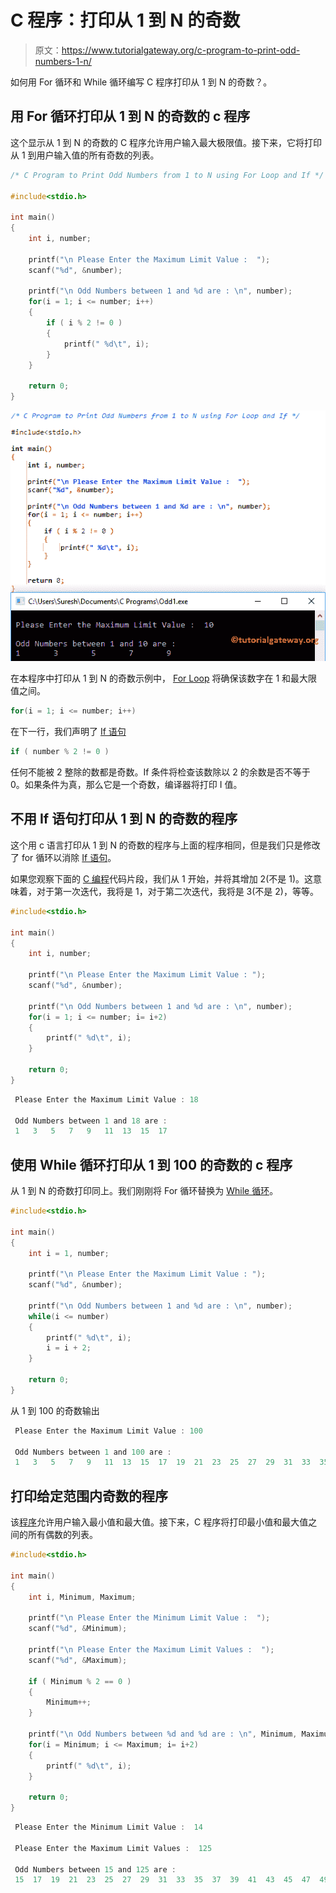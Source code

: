 # C 程序：打印从 1 到 N 的奇数

> 原文：<https://www.tutorialgateway.org/c-program-to-print-odd-numbers-1-n/>

如何用 For 循环和 While 循环编写 C 程序打印从 1 到 N 的奇数？。

## 用 For 循环打印从 1 到 N 的奇数的 c 程序

这个显示从 1 到 N 的奇数的 C 程序允许用户输入最大极限值。接下来，它将打印从 1 到用户输入值的所有奇数的列表。

```c
/* C Program to Print Odd Numbers from 1 to N using For Loop and If */

#include<stdio.h>

int main()
{
  	int i, number;

  	printf("\n Please Enter the Maximum Limit Value :  ");
  	scanf("%d", &number);

  	printf("\n Odd Numbers between 1 and %d are : \n", number);
  	for(i = 1; i <= number; i++)
  	{
    	if ( i % 2 != 0 ) 
    	{
  			printf(" %d\t", i);
    	}
  	}

  	return 0;
}
```

![C Program to Print Odd Numbers from 1 to N 1](img/1e3a54663185e261cfe8ed3e33abf412.png)

在本程序中打印从 1 到 N 的奇数示例中， [For Loop](https://www.tutorialgateway.org/for-loop-in-c-programming/) 将确保该数字在 1 和最大限值之间。

```c
for(i = 1; i <= number; i++)

```

在下一行，我们声明了 [If 语句](https://www.tutorialgateway.org/if-statement-in-c/ "If Statement in C")

```c
if ( number % 2 != 0 )
```

任何不能被 2 整除的数都是奇数。If 条件将检查该数除以 2 的余数是否不等于 0。如果条件为真，那么它是一个奇数，编译器将打印 I 值。

## 不用 If 语句打印从 1 到 N 的奇数的程序

这个用 c 语言打印从 1 到 N 的奇数的程序与上面的程序相同，但是我们只是修改了 for 循环以消除 [If 语句](https://www.tutorialgateway.org/if-statement-in-c/)。

如果您观察下面的 [C 编程](https://www.tutorialgateway.org/c-programming/)代码片段，我们从 1 开始，并将其增加 2(不是 1)。这意味着，对于第一次迭代，我将是 1，对于第二次迭代，我将是 3(不是 2)，等等。

```c
#include<stdio.h>

int main()
{
  	int i, number;

  	printf("\n Please Enter the Maximum Limit Value : ");
  	scanf("%d", &number);

  	printf("\n Odd Numbers between 1 and %d are : \n", number);
  	for(i = 1; i <= number; i= i+2)
  	{
		printf(" %d\t", i);
  	}

  	return 0;
}
```

```c
 Please Enter the Maximum Limit Value : 18

 Odd Numbers between 1 and 18 are : 
 1	 3	 5	 7	 9	 11	 13	 15	 17 
```

## 使用 While 循环打印从 1 到 100 的奇数的 c 程序

从 1 到 N 的奇数打印同上。我们刚刚将 For 循环替换为 [While 循环](https://www.tutorialgateway.org/while-loop-in-c/)。

```c
#include<stdio.h>

int main()
{
  	int i = 1, number;

  	printf("\n Please Enter the Maximum Limit Value : ");
  	scanf("%d", &number);

  	printf("\n Odd Numbers between 1 and %d are : \n", number);
  	while(i <= number)
  	{
		printf(" %d\t", i);
		i = i + 2;
  	}

  	return 0;
}
```

从 1 到 100 的奇数输出

```c
 Please Enter the Maximum Limit Value : 100

 Odd Numbers between 1 and 100 are : 
 1	 3	 5	 7	 9	 11	 13	 15	 17	 19	 21	 23	 25	 27	 29	 31	 33	 35	 37	 39	 41	 43	 45	 47	 49	 51	 53	 55	 57	 59	 61	 63	 65	 67	 69	 71	 73	 75	 77	 79	 81	 83	 85	 87	 89	 91	 93	 95	 97	 99 
```

## 打印给定范围内奇数的程序

该[程序](https://www.tutorialgateway.org/c-programming-examples/)允许用户输入最小值和最大值。接下来，C 程序将打印最小值和最大值之间的所有偶数的列表。

```c
#include<stdio.h>

int main()
{
  	int i, Minimum, Maximum;

  	printf("\n Please Enter the Minimum Limit Value :  ");
  	scanf("%d", &Minimum);

  	printf("\n Please Enter the Maximum Limit Values :  ");
  	scanf("%d", &Maximum);  

  	if ( Minimum % 2 == 0 ) 
    {
    	Minimum++;
    }

  	printf("\n Odd Numbers between %d and %d are : \n", Minimum, Maximum);
  	for(i = Minimum; i <= Maximum; i= i+2)
  	{
    	printf(" %d\t", i);
  	}

  	return 0;
}
```

```c
 Please Enter the Minimum Limit Value :  14

 Please Enter the Maximum Limit Values :  125

 Odd Numbers between 15 and 125 are : 
 15	 17	 19	 21	 23	 25	 27	 29	 31	 33	 35	 37	 39	 41	 43	 45	 47	 49	 51	 53	 55	 57	 59	 61	 63	 65	 67	 69	 71	 73	 75	 77	 79	 81	 83	 85	 87	 89	 91	 93	 95	 97	 99	 101	 103	 105	 107	 109	 111	 113	 115	 117	 119	 121	 123	 125
```